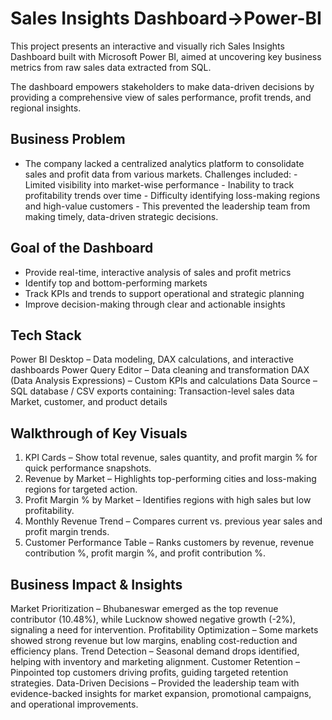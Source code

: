 # Sales Insights Dashboard->Power-BI
This project presents an interactive and visually rich Sales Insights Dashboard built with Microsoft Power BI, aimed at uncovering key business metrics from raw sales data extracted from SQL.

The dashboard empowers stakeholders to make data-driven decisions by providing a comprehensive view of sales performance, profit trends, and regional insights.

## Business Problem
- The company lacked a centralized analytics platform to consolidate sales and profit data from various markets.
Challenges included:
                - Limited visibility into market-wise performance
                - Inability to track profitability trends over time
                - Difficulty identifying loss-making regions and high-value customers
                - This prevented the leadership team from making timely, data-driven strategic decisions.

## Goal of the Dashboard
- Provide real-time, interactive analysis of sales and profit metrics
- Identify top and bottom-performing markets
- Track KPIs and trends to support operational and strategic planning
- Improve decision-making through clear and actionable insights

## Tech Stack
Power BI Desktop – Data modeling, DAX calculations, and interactive dashboards
Power Query Editor – Data cleaning and transformation
DAX (Data Analysis Expressions) – Custom KPIs and calculations
Data Source – SQL database / CSV exports containing:
          Transaction-level sales data
          Market, customer, and product details

## Walkthrough of Key Visuals
1) KPI Cards – Show total revenue, sales quantity, and profit margin % for quick performance snapshots.
2) Revenue by Market – Highlights top-performing cities and loss-making regions for targeted action.
3) Profit Margin % by Market – Identifies regions with high sales but low profitability.
4) Monthly Revenue Trend – Compares current vs. previous year sales and profit margin trends.
5) Customer Performance Table – Ranks customers by revenue, revenue contribution %, profit margin %, and profit contribution %.

## Business Impact & Insights
Market Prioritization – Bhubaneswar emerged as the top revenue contributor (10.48%), while Lucknow showed negative growth (-2%), signaling a need for intervention.
Profitability Optimization – Some markets showed strong revenue but low margins, enabling cost-reduction and efficiency plans.
Trend Detection – Seasonal demand drops identified, helping with inventory and marketing alignment.
Customer Retention – Pinpointed top customers driving profits, guiding targeted retention strategies.
Data-Driven Decisions – Provided the leadership team with evidence-backed insights for market expansion, promotional campaigns, and operational improvements.

